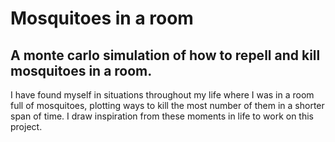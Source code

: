 # Mosquitoes in a room 
## A monte carlo simulation of how to repell and kill mosquitoes in a room. 

I have found myself in situations throughout my life where I was in a room full of mosquitoes, plotting ways to kill the most number of them in a shorter span of time. I draw inspiration from these moments in life to work on this project. 
